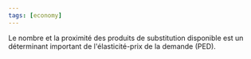 ```yaml
---
tags: [economy] 
---
```


Le nombre et la proximité des produits de substitution disponible est un déterminant important de l'élasticité-prix de la demande (PED).